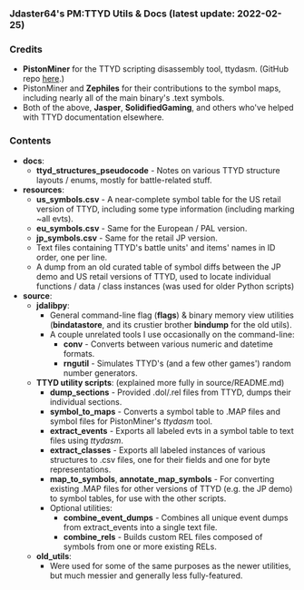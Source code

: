 ### Jdaster64's PM:TTYD Utils & Docs (latest update: 2022-02-25)

### Credits
* **PistonMiner** for the TTYD scripting disassembly tool, ttydasm. (GitHub repo [here](https://github.com/PistonMiner/ttyd-tools).)
* PistonMiner and **Zephiles** for their contributions to the symbol maps, including nearly all of the main binary's .text symbols.
* Both of the above, **Jasper**, **SolidifiedGaming**, and others who've helped with TTYD documentation elsewhere.

### Contents
* **docs**:
  * **ttyd_structures_pseudocode** - Notes on various TTYD structure layouts / enums, mostly for battle-related stuff.
* **resources**:
  * **us_symbols.csv** - A near-complete symbol table for the US retail version of TTYD, including some type information (including marking ~all evts).
  * **eu_symbols.csv** - Same for the European / PAL version.
  * **jp_symbols.csv** - Same for the retail JP version.
  * Text files containing TTYD's battle units' and items' names in ID order, one per line.
  * A dump from an old curated table of symbol diffs between the JP demo and US retail versions of TTYD, used to locate individual functions / data / class instances (was used for older Python scripts)
* **source**:
  * **jdalibpy**:
    * General command-line flag (**flags**) & binary memory view utilities (**bindatastore**, and its crustier brother **bindump** for the old utils).
    * A couple unrelated tools I use occasionally on the command-line:
      * **conv** - Converts between various numeric and datetime formats.
      * **rngutil** - Simulates TTYD's (and a few other games') random number generators.
  * **TTYD utility scripts**: (explained more fully in source/README.md)
    * **dump_sections** - Provided .dol/.rel files from TTYD, dumps their individual sections.
    * **symbol_to_maps** - Converts a symbol table to .MAP files and symbol files for PistonMiner's *ttydasm* tool.
    * **extract_events** - Exports all labeled evts in a symbol table to text files using *ttydasm*.
    * **extract_classes** - Exports all labeled instances of various structures to .csv files, one for their fields and one for byte representations.
    * **map_to_symbols**, **annotate_map_symbols** - For converting existing .MAP files for other versions of TTYD (e.g. the JP demo) to symbol tables, for use with the other scripts.
    * Optional utilities:
      * **combine_event_dumps** - Combines all unique event dumps from extract_events into a single text file.
      * **combine_rels** - Builds custom REL files composed of symbols from one or more existing RELs.
  * **old_utils**:
    * Were used for some of the same purposes as the newer utilities, but much messier and generally less fully-featured.